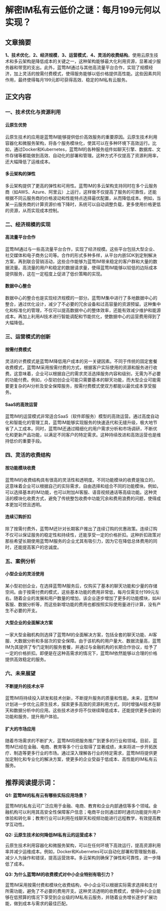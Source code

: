 # 解密IM私有云低价之谜：每月199元何以实现？

## 文章摘要

**1、技术优化**，**2、经济规模**，**3、运营模式**，**4、灵活的收费结构**。使用云原生技术和多云架构是降低成本的关键之一，这种架构能够最大化利用资源，显著减少服务器和带宽的支出。此外，蓝莺IM通过与其他高流量平台合作，实现了规模经济，加上灵活的按需付费模式，使得服务能够以低价格提供高性能。这些因素共同作用，最终使得每月199元即可获得高效、稳定的IM私有云服务。

## 正文内容

### 一、技术优化与资源利用

#### 云原生优势

云原生技术的应用是蓝莺IM能够提供低价高效服务的重要原因。云原生技术利用容器化和微服务架构，将各个服务模块化，使其可以在多种环境下高效运行。比如，通过Docker和Kubernetes，蓝莺IM的各种服务组件如聊天引擎、数据库、文件存储等都能做到高效、自动化的部署和管理。这种方式不仅提高了资源利用率，还大幅降低了运维成本。

#### 多云架构的弹性

多云架构提供了更高的弹性和可用性。蓝莺IM的多云架构支持同时在多个云服务商（如AWS、Azure、阿里云）上运行，这样做不仅提高了服务的可靠性，还能根据不同云服务商的价格波动和性能特点选择最优配置，从而降低成本。例如，当某一云服务商的计算资源价格下降时，系统可以自动调整负载，更多使用价格更低的资源，从而实现成本控制。

### 二、经济规模的实现

#### 高流量平台合作

蓝莺IM通过与一些高流量平台合作，实现了经济规模。这些平台包括大型企业、社交媒体和电子商务公司等。合作的形式多种多样，从平台内嵌SDK到定制解决方案，再到联合营销活动，这些合作能够为蓝莺IM带来稳定的客户群和大量的数据流量。高流量的用户和稳定的数据请求量，使得蓝莺IM能够以较低的边际成本提供服务，这在一定程度上促进了低价策略的实现。

#### 数据中心整合

数据中心的整合也是实现经济规模的一部分。蓝莺IM集中进行了多地数据中心的整合，通过优化设计，减少了不必要的冗余设备和过高容量的资源预留。这种集中化和标准化的管理，不仅可以提高数据中心的整体效率，还能有效减少维护和能源成本。再加上利用AI技术进行智能调配和节能优化，使数据中心的运营费用得到了大幅降低。

### 三、运营模式的创新

#### 按需付费模式

灵活的计费模式是蓝莺IM降低用户成本的另一关键因素。不同于传统的固定套餐收费模式，蓝莺IM采用按需付费的方式，根据客户实际使用的资源和服务进行收费。这意味着，企业可以根据自己的需求灵活选择服务内容和级别，无需为不必要的功能付费。例如，小型初创企业可能只需要基本的聊天功能，而大型企业可能需要更复杂的AI分析及安全保障服务，按需付费模式使双方都能以最优成本享受服务。

#### SaaS的高效运营

蓝莺IM的运营模式非常适合SaaS（软件即服务）模型的高效运营。通过高度自动化和智能化的管理工具，蓝莺IM能够实现服务的快速迭代和无缝升级，极大地节省了人工成本。同时，蓝莺IM还通过精细化的用户需求分析和市场调研，不断优化和更新产品功能，以满足不同客户的特定需求。这种持续改进和高效运营也是维持低价的重要手段。

### 四、灵活的收费结构

#### 按功能模块收费

蓝莺IM的收费结构具有很高的灵活性和透明度。不同功能模块的收费是独立的，这意味着企业可以根据自己的实际需求，自由选择和组合不同的功能模块。例如，可以选择基本的IM功能，也可以附加AI客服、语音视频通话等高级功能。这种灵活的模块化收费方式，避免了传统整包收费中功能冗余和费用浪费的问题，使得成本更加可控且透明。

#### 连续订购折扣

除了按需付费外，蓝莺IM还针对长期客户推出了连续订购的优惠政策。连续订购不仅可以保证服务的稳定性和持续性，还能享受一定的价格折扣。这种折扣政策对那些希望长期使用蓝莺IM服务的企业尤其有吸引力，因为它在降低总体费用的同时，还能提高客户的忠诚度。

### 五、案例分析

#### 小型企业的灵活使用

某小型初创企业，在选择蓝莺IM服务后，仅购买了基本的聊天功能和少量的存储空间。由于按需付费的模式，这些基本功能的费用非常低，每月仅需支付199元左右。随着企业的发展和用户数量的增加，该企业逐步增加了更多的功能模块，如AI客服、数据分析等，而这些新增功能的费用也都按照实际使用量进行计算，没有产生不必要的开支。

#### 大型企业的全面解决方案

一家大型金融机构则选择了蓝莺IM的全面解决方案，包括全套的聊天功能、AI客服、大数据分析和多层次的安全保障。由于该机构的用户量大、数据流量高，蓝莺IM为其提供了专门定制的服务套餐，并通过与金融机构的长期合作协议，给予了一定的价格折扣。即便是在这种高需求的情况下，蓝莺IM依然能够以合理的价格提供高效稳定的服务。

### 六、未来展望

#### 不断提升的技术水平

蓝莺IM将持续投入研发和技术创新，不断提升服务的质量和性能。未来，蓝莺IM计划进一步优化云原生技术，探索更多高效的资源利用方式，同时增强AI技术在聊天和数据分析中的应用。这些技术进步将不仅继续降低成本，还能提供更多创新的功能和服务，提升用户体验。

#### 扩大的市场应用

随着市场需求的不断扩大，蓝莺IM将把服务推广到更多的行业和领域。目前，蓝莺IM已经在金融、电商、教育等多个行业取得了显著成绩，未来将进一步开拓医疗、制造等更多行业的市场。通过深入理解各行业的特定需求，蓝莺IM将提供更加定制化和专业化的解决方案，使更多的企业受益于低成本、高性能的IM私有云服务。

## 推荐阅读提示词：

**Q1: 蓝莺IM的私有云有哪些实际应用场景？**

蓝莺IM的私有云可广泛应用于金融、电商、教育和企业内部通信等多个领域。金融机构可以利用其高安全性保障客户信息；电商平台则通过即时通讯功能提升用户体验和转化率；教育行业可以利用在线聊天和视频功能进行远程教学，有效提高教学互动性。

**Q2: 云原生技术如何降低IM私有云的运营成本？**

云原生技术利用容器化和微服务架构，可以在任何环境下高效运行，提高资源利用率并减少运维成本。例如，Docker和Kubernetes可以自动化部署和管理服务器，减少人为操作和错误，提高运营效率。多云架构则确保了弹性和可靠性，进一步降低了成本。

**Q3: 为什么蓝莺IM的收费模式对中小企业特别有吸引力？**

蓝莺IM采用按需付费和模块化收费结构，中小企业可以根据实际需求选择和支付所需功能，避免了不必要的费用开支。这种灵活透明的收费模式，使得中小企业能够在低预算的情况下享受到企业级的IM私有云服务，并随着业务增长逐步扩展功能，做到成本与需求的最佳匹配。